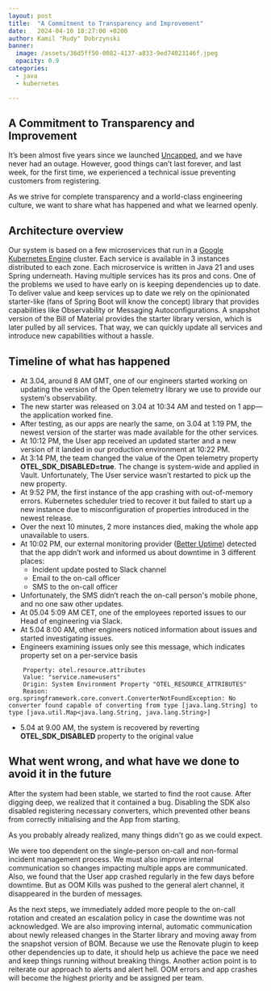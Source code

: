 ```yaml
---
layout: post
title:  "A Commitment to Transparency and Improvement"
date:   2024-04-10 18:27:00 +0200
author: Kamil "Rudy" Dobrzynski
banner: 
  image: /assets/36d5ff50-0082-4137-a833-9ed74023146f.jpeg
  opacity: 0.9
categories: 
  - java
  - kubernetes

---
```

##  A Commitment to Transparency and Improvement 
It’s been almost five years since we launched [Uncapped](https://weareuncapped.com), and we have never had an outage. However, good things can’t last forever, and last week, for the first time, we experienced a technical issue preventing customers from registering.

As we strive for complete transparency and a world-class engineering culture, we want to share what has happened and what we learned openly.

## Architecture overview

Our system is based on a few microservices that run in a [Google Kubernetes Engine](https://cloud.google.com/kubernetes-engine) cluster. Each service is available in 3 instances distributed to each zone.
Each microservice is written in Java 21 and uses Spring underneath.
Having multiple services has its pros and cons. One of the problems we used to have early on is keeping dependencies up to date. To deliver value and keep services up to date we rely on the opinionated starter-like (fans of Spring Boot will know the concept) library that provides capabilities like Observability or Messaging Autoconfigurations. A snapshot version of the Bill of Material provides the starter library version, which is later pulled by all services. That way, we can quickly update all services and introduce new capabilities without a hassle.

## Timeline of what has happened

- At 3.04, around 8 AM GMT, one of our engineers started working on updating the version of the Open telemetry library we use to provide our system's observability.
- The new starter was released on 3.04 at 10:34 AM and tested on 1 app—the application worked fine.
- After testing, as our apps are nearly the same, on 3.04 at 1:19 PM, the newest version of the starter was made available for the other services.
- At 10:12 PM, the User app received an updated starter and a new version of it landed in our production environment at 10:22 PM.
- At 3:14 PM, the team changed the value of the Open telemetry property **OTEL_SDK_DISABLED=true**. The change is system-wide and applied in Vault. Unfortunately, The User service wasn’t restarted to pick up the new property.
- At 9:52 PM, the first instance of the app crashing with out-of-memory errors. Kubernetes scheduler tried to recover it but failed to start up a new instance due to misconfiguration of properties introduced in the newest release.
- Over the next 10 minutes, 2 more instances died, making the whole app unavailable to users.
- At 10:02 PM, our external monitoring provider ([Better Uptime](https://betterstack.com/uptime)) detected that the app didn’t work and informed us about downtime in 3 different places:
    - Incident update posted to Slack channel
    - Email to the on-call officer
    - SMS to the on-call officer
- Unfortunately, the SMS didn’t reach the on-call person's mobile phone, and no one saw other updates.
- At 05.04 5:09 AM CET, one of the employees reported issues to our Head of engineering via Slack.
- At 5.04 8:00 AM, other engineers noticed information about issues and started investigating issues.
- Engineers examining issues only see this message, which indicates property set on a per-service basis

```properties
    Property: otel.resource.attributes
    Value: "service.name=users"
    Origin: System Environment Property "OTEL_RESOURCE_ATTRIBUTES"
    Reason: org.springframework.core.convert.ConverterNotFoundException: No converter found capable of converting from type [java.lang.String] to type [java.util.Map<java.lang.String, java.lang.String>]
```

- 5.04 at 9.00 AM, the system is recovered  by reverting **OTEL_SDK_DISABLED** property to the original value

## What went wrong, and what have we done to avoid it in the future

After the system had been stable, we started to find the root cause.
After digging deep, we realized that it contained a bug. Disabling the SDK also disabled registering necessary converters, which prevented other beans from correctly initialising and the App from starting.

As you probably already realized, many things didn't go as we could expect.

We were too dependent on the single-person on-call and non-formal incident management process. We must also improve internal communication so changes impacting multiple apps are communicated. Also, we found that the User app crashed regularly in the few days before downtime. But as OOM Kills was pushed to the general alert channel, it disappeared in the burden of messages.

As the next steps, we immediately added more people to the on-call rotation and created an escalation policy in case the downtime was not acknowledged.
We are also improving internal, automatic communication about newly released changes in the Starter library and moving away from the snapshot version of BOM. Because we use the Renovate plugin to keep other dependencies up to date, it should help us achieve the pace we need and keep things running without breaking things.
Another action point is to reiterate our approach to alerts and alert hell. OOM errors and app crashes will become the highest priority and be assigned per team.